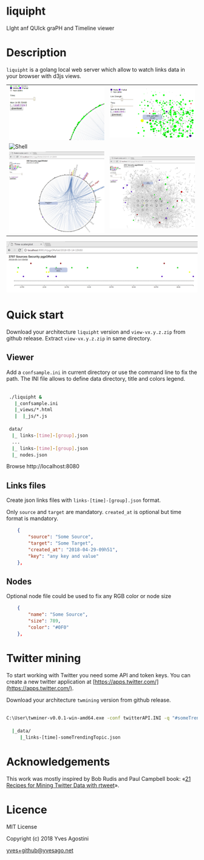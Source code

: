 # liquipht
LIght anf QUIck graPH and Timeline viewer 

# Description

``liquipht`` is a golang local web server which allow to watch links data in your browser with d3js views.


|     |     |
| --- | --- |
| ![Radial](img/radial.gif) | ![Time](img/time.gif) |
| ![Shell](img/shell.png) |  |
| ![Radial](img/Radial.png) | ![Graph](img/Graph.png) |


![Time](img/Time.png)


# Quick start

Download your architecture `liquipht` version and `view-vx.y.z.zip` from github release. 
Extract `view-vx.y.z.zip` in same directory. 


## Viewer

Add a ``confsample.ini`` in current directory or use the command line to fix the path.
The INI file allows to define data directory, title and colors legend.


```bash

 ./liquipht &
   |_confsample.ini
   |_views/*.html
   |  |_js/*.js

 data/
  |_ links-[time]-[group].json
  ...
  |_ links-[time]-[group].json
  |_ nodes.json

```

Browse http://localhost:8080


## Links files

Create json links files with `links-[time]-[group].json` format.

Only `source` and `target` are mandatory. `created_at` is optional but time format is mandatory.

```json
    {
        "source": "Some Source",
        "target": "Some Target",
        "created_at": "2018-04-29-09h51",
        "key": "any key and value"
    },
```

## Nodes

Optional node file could be used to fix any RGB color or node size

```json
    {
        "name": "Some Source",
        "size": 789,
        "color": "#0F0"
    },
```

# Twitter mining

To start working with Twitter you need some API and token keys. You can create a new twitter application at [https://apps.twitter.com/](https://apps.twitter.com/).

Download your architecture `twmining` version from github release. 

```bash

C:\User\twminer-v0.0.1-win-amd64.exe -conf twitterAPI.INI -q "#someTrendingTopic"

  |_data/
     |_links-[time]-someTrendingTopic.json

```


# Acknowledgements

This work was mostly inspired by Bob Rudis and Paul Campbell book:  «[21 Recipes for Mining Twitter Data with rtweet](https://rud.is/books/21-recipes/)».



# Licence

MIT License

Copyright (c) 2018 Yves Agostini

<yves+github@yvesago.net>
